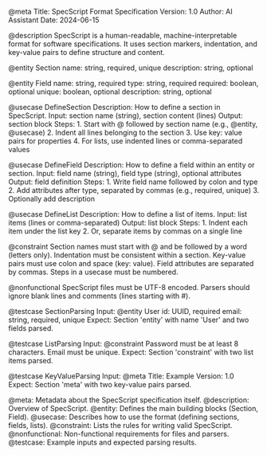 @meta
  Title: SpecScript Format Specification
  Version: 1.0
  Author: AI Assistant
  Date: 2024-06-15

@description
  SpecScript is a human-readable, machine-interpretable format for software specifications.
  It uses section markers, indentation, and key-value pairs to define structure and content.

@entity Section
  name: string, required, unique
  description: string, optional

@entity Field
  name: string, required
  type: string, required
  required: boolean, optional
  unique: boolean, optional
  description: string, optional

@usecase DefineSection
  Description: How to define a section in SpecScript.
  Input: section name (string), section content (lines)
  Output: section block
  Steps:
    1. Start with @ followed by section name (e.g., @entity, @usecase)
    2. Indent all lines belonging to the section
    3. Use key: value pairs for properties
    4. For lists, use indented lines or comma-separated values

@usecase DefineField
  Description: How to define a field within an entity or section.
  Input: field name (string), field type (string), optional attributes
  Output: field definition
  Steps:
    1. Write field name followed by colon and type
    2. Add attributes after type, separated by commas (e.g., required, unique)
    3. Optionally add description

@usecase DefineList
  Description: How to define a list of items.
  Input: list items (lines or comma-separated)
  Output: list block
  Steps:
    1. Indent each item under the list key
    2. Or, separate items by commas on a single line

@constraint
  Section names must start with @ and be followed by a word (letters only).
  Indentation must be consistent within a section.
  Key-value pairs must use colon and space (key: value).
  Field attributes are separated by commas.
  Steps in a usecase must be numbered.

@nonfunctional
  SpecScript files must be UTF-8 encoded.
  Parsers should ignore blank lines and comments (lines starting with #).

@testcase SectionParsing
  Input:
    @entity User
      id: UUID, required
      email: string, required, unique
  Expect: Section 'entity' with name 'User' and two fields parsed.

@testcase ListParsing
  Input:
    @constraint
      Password must be at least 8 characters.
      Email must be unique.
  Expect: Section 'constraint' with two list items parsed.

@testcase KeyValueParsing
  Input:
    @meta
      Title: Example
      Version: 1.0
  Expect: Section 'meta' with two key-value pairs parsed.


@meta: Metadata about the SpecScript specification itself.
@description: Overview of SpecScript.
@entity: Defines the main building blocks (Section, Field).
@usecase: Describes how to use the format (defining sections, fields, lists).
@constraint: Lists the rules for writing valid SpecScript.
@nonfunctional: Non-functional requirements for files and parsers.
@testcase: Example inputs and expected parsing results.
